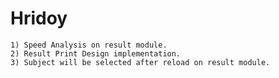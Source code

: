 # Hridoy

    1) Speed Analysis on result module.
    2) Result Print Design implementation.
    3) Subject will be selected after reload on result module.